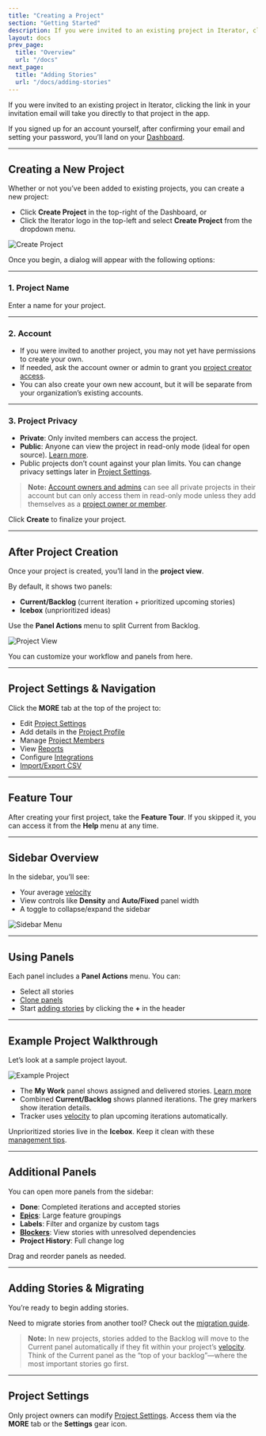 ```yaml
---
title: "Creating a Project"
section: "Getting Started"
description: If you were invited to an existing project in Iterator, clicking the link in your invitation email will take you directly to that project in the app.
layout: docs
prev_page:
  title: "Overview"
  url: "/docs"
next_page:
  title: "Adding Stories"
  url: "/docs/adding-stories"
---
```


If you were invited to an existing project in Iterator, clicking the link in your invitation email will take you directly to that project in the app.

If you signed up for an account yourself, after confirming your email and setting your password, you’ll land on your [Dashboard](https://app.iteratorpm.com).

---

## Creating a New Project

Whether or not you’ve been added to existing projects, you can create a new project:

* Click **Create Project** in the top-right of the Dashboard, or
* Click the Iterator logo in the top-left and select **Create Project** from the dropdown menu.

![Create Project](/images/creating_a_project_1.png)

Once you begin, a dialog will appear with the following options:

---

### 1. **Project Name**

Enter a name for your project.

---

### 2. **Account**

* If you were invited to another project, you may not yet have permissions to create your own.
* If needed, ask the account owner or admin to grant you [project creator access](/docs/accounts/account-roles#creator_role).
* You can also create your own new account, but it will be separate from your organization’s existing accounts.

---

### 3. **Project Privacy**

* **Private**: Only invited members can access the project.
* **Public**: Anyone can view the project in read-only mode (ideal for open source). [Learn more](/docs/public-projects).
* Public projects don’t count against your plan limits. You can change privacy settings later in [Project Settings](/docs/project-settings).

> **Note:** [Account owners and admins](/docs/account_member_roles) can see all private projects in their account but can only access them in read-only mode unless they add themselves as a [project owner or member](/docs/project_member_roles).

Click **Create** to finalize your project.

---

## After Project Creation

Once your project is created, you’ll land in the **project view**.

By default, it shows two panels:

* **Current/Backlog** (current iteration + prioritized upcoming stories)
* **Icebox** (unprioritized ideas)

Use the **Panel Actions** menu to split Current from Backlog.

![Project View](https://app.iteratorpm.com/help/assets/gettingstarted_add_project_image3.png)

You can customize your workflow and panels from here.

---

## Project Settings & Navigation

Click the **MORE** tab at the top of the project to:

* Edit [Project Settings](/docs/changing_project_settings)
* Add details in the [Project Profile](/docs/describe_your_project)
* Manage [Project Members](/docs/add_remove_project_members)
* View [Reports](/docs/analytics_charts_and_reports_overview)
* Configure [Integrations](/docs/integrations_overview)
* [Import/Export CSV](/docs/csv_import_export)

---

## Feature Tour

After creating your first project, take the **Feature Tour**. If you skipped it, you can access it from the **Help** menu at any time.

---

## Sidebar Overview

In the sidebar, you’ll see:

* Your average [velocity](/docs/understanding_velocity)
* View controls like **Density** and **Auto/Fixed** panel width
* A toggle to collapse/expand the sidebar

![Sidebar Menu](https://app.iteratorpm.com/help/assets/icon_sidebar_menu.png)

---

## Using Panels

Each panel includes a **Panel Actions** menu. You can:

* Select all stories
* [Clone panels](/docs/using_story_panels#clone_panels)
* Start [adding stories](/docs/adding_stories) by clicking the **+** in the header

---

## Example Project Walkthrough

Let’s look at a sample project layout.

![Example Project](https://app.iteratorpm.com/help/assets/gettingstarted_add_project_image4.png)

* The **My Work** panel shows assigned and delivered stories. [Learn more](/docs/mywork_panel)
* Combined **Current/Backlog** shows planned iterations. The grey markers show iteration details.
* Tracker uses [velocity](/docs/understanding_velocity) to plan upcoming iterations automatically.

Unprioritized stories live in the **Icebox**. Keep it clean with these [management tips](/docs/managing_the_icebox).

---

## Additional Panels

You can open more panels from the sidebar:

* **Done**: Completed iterations and accepted stories
* **[Epics](/docs/tracking_big_features_themes_with_epics)**: Large feature groupings
* **Labels**: Filter and organize by custom tags
* **[Blockers](/docs/blocked_stories)**: View stories with unresolved dependencies
* **Project History**: Full change log

Drag and reorder panels as needed.

---

## Adding Stories & Migrating

You’re ready to begin adding stories.

Need to migrate stories from another tool? Check out the [migration guide](/docs/migrating_from_third_party).

> **Note:** In new projects, stories added to the Backlog will move to the Current panel automatically if they fit within your project’s [velocity](/docs/understanding_velocity). Think of the Current panel as the “top of your backlog”—where the most important stories go first.

---

## Project Settings

Only project owners can modify [Project Settings](/docs/changing_project_settings). Access them via the **MORE** tab or the **Settings** gear icon.
